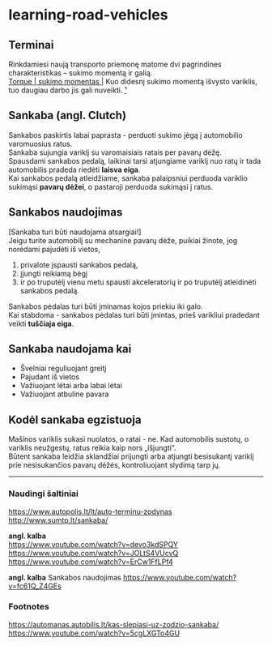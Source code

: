 # learning-road-vehicles

## Terminai
Rinkdamiesi naują transporto priemonę matome dvi pagrindines charakteristikas – sukimo momentą ir galią.  
[Torque | sukimo momentas |](http://anglu-lietuviu.xb.lt/w.php?w=torque) Kuo didesnį sukimo momentą išvysto variklis, tuo daugiau darbo jis gali nuveikti. [
¹](https://nodum.lt/galia-pries-sukimo-momenta-ka-reiskia-sie-skaiciai-ir-i-kuri-reiketu-labiau-atkreipti-demesi/#post-1303:~:text=Kuo%20didesn%C4%AF%20sukimo%20moment%C4%85%20i%C5%A1vysto%20variklis%2C%20tuo%20daugiau%20darbo%20jis%20gali%20nuveikti.)


## Sankaba (angl. Clutch)
Sankabos paskirtis labai paprasta - perduoti sukimo jėgą į automobilio varomuosius ratus.  
Sankaba sujungia variklį su varomaisiais ratais per pavarų dėžę.  
Spausdami sankabos pedalą, laikinai tarsi atjungiame variklį nuo ratų ir tada automobilis pradeda riedėti **laisva eiga**.  
Kai sankabos pedalą atleidžiame, sankaba palaipsniui perduoda variklio sukimąsi **pavarų dėžei**, o pastaroji perduoda sukimąsi į ratus.

## Sankabos naudojimas
[Sankaba turi būti naudojama atsargiai!]  
Jeigu turite automobilį su mechanine pavarų dėže, puikiai žinote, jog norėdami pajudėti iš vietos, 
1. privalote įspausti sankabos pedalą, 
2. įjungti reikiamą bėgį 
3. ir po truputėlį vienu metu spausti akceleratorių ir po truputėlį atleidinėti sankabos pedalą.

Sankabos pėdalas turi būti įminamas kojos priekiu iki galo.  
Kai stabdoma - sankabos pėdalas turi būti įmintas, prieš varikliui pradedant veikti **tuščiaja eiga**.  



## Sankaba naudojama kai
* Švelniai reguliuojant greitį
* Pajudant iš vietos
* Važiuojant lėtai arba labai lėtai
* Važiuojant atbuline pavara

## Kodėl sankaba egzistuoja
Mašinos variklis sukasi nuolatos, o ratai - ne. Kad automobilis sustotų, o variklis neužgestų, ratus reikia kaip nors „išjungti“.  
Būtent sankaba leidžia sklandžiai prijungti arba atjungti besisukantį variklį prie nesisukančios pavarų dėžės, kontroliuojant slydimą tarp jų.  


---
### Naudingi šaltiniai
https://www.autopolis.lt/lt/auto-terminu-zodynas  
http://www.sumtp.lt/sankaba/  

**angl. kalba**  
https://www.youtube.com/watch?v=devo3kdSPQY  
https://www.youtube.com/watch?v=JOLtS4VUcvQ  
https://www.youtube.com/watch?v=ErCw1FfLPf4


**angl. kalba** Sankabos naudojimas
https://www.youtube.com/watch?v=fc61Q_Z4GEs

### Footnotes
https://automanas.autobilis.lt/kas-slepiasi-uz-zodzio-sankaba/  
https://www.youtube.com/watch?v=5cgLXGTo4GU
